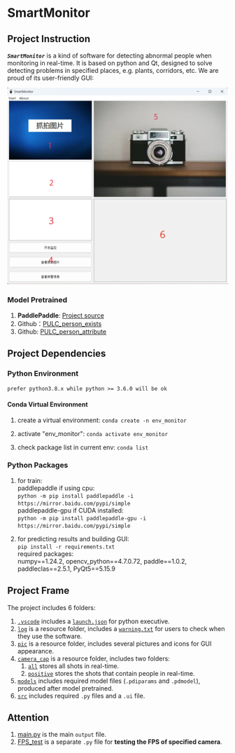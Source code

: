 # SmartMonitor

## Project Instruction

***`SmartMonitor`*** is a kind of software for detecting abnormal people when monitoring in real-time. It is based on python and Qt, designed to solve detecting problems in specified places, e.g. plants, corridors, etc. We are proud of its user-friendly GUI:  

![SmartMonitor GUI](pic\SmartMonitor_GUI.png "SmartMonitor GUI")

### Model Pretrained

1. **PaddlePaddle**: [Project source](https://aistudio.baidu.com/aistudio/projectdetail/4094475?channel=0&channelType=0&2.sUid=3098242&shared=1&ts=1679025062935 "Open-source project on Baidu PaddlePaddle")
2. Github：[PULC_person_exists](https://github.com/PaddlePaddle/PaddleClas/blob/release/2.4/docs/zh_CN/PULC/PULC_person_exists.md)  
3. Github: [PULC_person_attribute](https://github.com/PaddlePaddle/PaddleClas/blob/release/2.5/docs/zh_CN/models/PULC/PULC_person_attribute.md)

## Project Dependencies

### Python Environment

    prefer python3.8.x while python >= 3.6.0 will be ok

#### Conda Virtual Environment

1. create a virtual environment:
    `conda create -n env_monitor`

2. activate "env_monitor":
    `conda activate env_monitor`

3. check package list in current env:
    `conda list`

### Python Packages

1. for train:  
    paddlepaddle if using cpu:  
    `python -m pip install paddlepaddle -i https://mirror.baidu.com/pypi/simple`  
    paddlepaddle-gpu if CUDA installed:  
    `python -m pip install paddlepaddle-gpu -i https://mirror.baidu.com/pypi/simple`

2. for predicting results and building GUI:  
    `pip install -r requirements.txt`  
    required packages:  
    numpy==1.24.2, opencv_python==4.7.0.72, paddle==1.0.2, paddleclas==2.5.1, PyQt5==5.15.9

## Project Frame

The project includes 6 folders:  

1. [`.vscode`](.vscode) includes a [`launch.json`](.vscode\launch.json) for python executive.
2. [`log`](log) is a resource folder, includes a [`warning.txt`](log\warning.txt) for users to check when they use the software.  
3. [`pic`](pic) is a resource folder, includes several pictures and icons for GUI appearance.  
4. [`camera_cap`](camera_cap) is a resource folder, includes two folders:  
    1. [`all`](camera_cap\all) stores all shots in real-time.
    2. [`positive`](camera_cap\positive) stores the shots that contain people in real-time.
5. [`models`](models) includes required model files (`.pdiparams` and `.pdmodel`), produced after model pretrained.  
6. [`src`](src) includes required `.py` files and a `.ui` file.

## Attention

1. [main.py](src\main.py) is the main `output` file.  
2. [FPS_test](src\FPS_test.py) is a separate `.py` file for **testing the FPS of specified camera**.  
